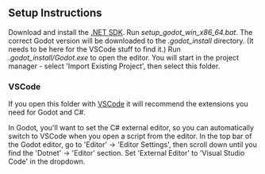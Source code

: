 
## Setup Instructions

Download and install the [.NET SDK](https://dotnet.microsoft.com/en-us/download).
Run *setup_godot_win_x86_64.bat*. The correct Godot version will be downloaded to the *.godot_install* directory. (It needs to be here for the VSCode stuff to find it.)
Run *.godot_install/Godot.exe* to open the editor. You will start in the project manager - select 'Import Existing Project', then select this folder.

### VSCode
If you open this folder with [VSCode](https://code.visualstudio.com/) it will recommend the extensions you need for Godot and C#.

In Godot, you'll want to set the C# external editor, so you can automatically switch to VSCode when you open a script from the editor. In the top bar of the Godot editor, go to 'Editor' -> 'Editor Settings', then scroll down until you find the 'Dotnet' -> 'Editor' section. Set 'External Editor' to 'Visual Studio Code' in the dropdown.
